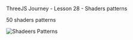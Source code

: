 ThreeJS Journey - Lesson 28 - Shaders patterns

50 shaders patterns 

![Shadeers Patterns](https://i.ibb.co/PYPQLLT/shaders-patterns.png)
